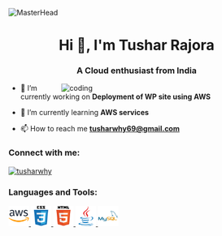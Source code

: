 ![MasterHead](https://wallpapercave.com/uwp/uwp934937.jpeg)
<h1 align="center">Hi 👋, I'm Tushar Rajora</h1>
<h3 align="center">A Cloud enthusiast from India</h3>
<img align= "right" alt=coding width= "400" src="https://thumbs.gfycat.com/AlertRadiantHoiho-size_restricted.gif">

- 🔭 I’m currently working on **Deployment of WP site using AWS**

- 🌱 I’m currently learning **AWS services**

- 📫 How to reach me **tusharwhy69@gmail.com**

<h3 align="left">Connect with me:</h3>
<p align="left">
<a href="https://instagram.com/tusharwhy" target="blank"><img align="center" src="https://raw.githubusercontent.com/rahuldkjain/github-profile-readme-generator/master/src/images/icons/Social/instagram.svg" alt="tusharwhy" height="30" width="40" /></a>
</p>

<h3 align="left">Languages and Tools:</h3>
<p align="left"> <a href="https://aws.amazon.com" target="_blank" rel="noreferrer"> <img src="https://raw.githubusercontent.com/devicons/devicon/master/icons/amazonwebservices/amazonwebservices-original-wordmark.svg" alt="aws" width="40" height="40"/> </a> <a href="https://www.w3schools.com/css/" target="_blank" rel="noreferrer"> <img src="https://raw.githubusercontent.com/devicons/devicon/master/icons/css3/css3-original-wordmark.svg" alt="css3" width="40" height="40"/> </a> <a href="https://www.w3.org/html/" target="_blank" rel="noreferrer"> <img src="https://raw.githubusercontent.com/devicons/devicon/master/icons/html5/html5-original-wordmark.svg" alt="html5" width="40" height="40"/> </a> <a href="https://www.java.com" target="_blank" rel="noreferrer"> <img src="https://raw.githubusercontent.com/devicons/devicon/master/icons/java/java-original.svg" alt="java" width="40" height="40"/> </a> <a href="https://www.mysql.com/" target="_blank" rel="noreferrer"> <img src="https://raw.githubusercontent.com/devicons/devicon/master/icons/mysql/mysql-original-wordmark.svg" alt="mysql" width="40" height="40"/> </a> </p>
